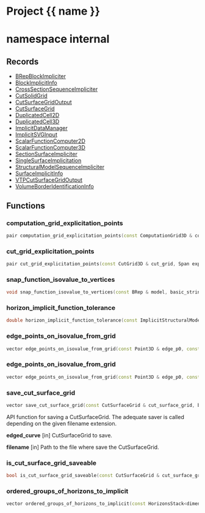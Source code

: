 <script setup>
import {useRoute} from 'vitepress'
const {path} = useRoute()
const tokens = path.split('/')
const words = tokens[2].split('-');
for (let i = 0; i < words.length; i++) {
    words[i] = words[i].charAt(0).toUpperCase() + words[i].slice(1);
    words[i] = words[i].replace('geode', 'Geode')
}
const name = words.join('-');
</script>
# Project {{ name }}

# namespace internal



## Records

* [BRepBlockImpliciter](BRepBlockImpliciter.md)
* [BlockImplicitInfo](BlockImplicitInfo.md)
* [CrossSectionSequenceImpliciter](CrossSectionSequenceImpliciter.md)
* [CutSolidGrid](CutSolidGrid.md)
* [CutSurfaceGridOutput](CutSurfaceGridOutput.md)
* [CutSurfaceGrid](CutSurfaceGrid.md)
* [DuplicatedCell2D](DuplicatedCell2D.md)
* [DuplicatedCell3D](DuplicatedCell3D.md)
* [ImplicitDataManager](ImplicitDataManager.md)
* [ImplicitSVGInput](ImplicitSVGInput.md)
* [ScalarFunctionComputer2D](ScalarFunctionComputer2D.md)
* [ScalarFunctionComputer3D](ScalarFunctionComputer3D.md)
* [SectionSurfaceImpliciter](SectionSurfaceImpliciter.md)
* [SingleSurfaceImplicitation](SingleSurfaceImplicitation.md)
* [StructuralModelSequenceImpliciter](StructuralModelSequenceImpliciter.md)
* [SurfaceImplicitInfo](SurfaceImplicitInfo.md)
* [VTPCutSurfaceGridOutput](VTPCutSurfaceGridOutput.md)
* [VolumeBorderIdentificationInfo](VolumeBorderIdentificationInfo.md)


## Functions

### computation_grid_explicitation_points

```cpp
pair computation_grid_explicitation_points(const ComputationGrid3D & computation_grid, Span explicitation_values)
```


### cut_grid_explicitation_points

```cpp
pair cut_grid_explicitation_points(const CutGrid3D & cut_grid, Span explicitation_values)
```


### snap_function_isovalue_to_vertices

```cpp
void snap_function_isovalue_to_vertices(const BRep & model, basic_string_view function_name, double isovalue, double tolerance)
```


### horizon_implicit_function_tolerance

```cpp
double horizon_implicit_function_tolerance(const ImplicitStructuralModel & model, const Horizon3D & horizon)
```


### edge_points_on_isovalue_from_grid

```cpp
vector edge_points_on_isovalue_from_grid(const Point3D & edge_p0, const Point3D & edge_p1, const ComputationGrid3D & computation_grid, double function_isovalue)
```


### edge_points_on_isovalue_from_grid

```cpp
vector edge_points_on_isovalue_from_grid(const Point3D & edge_p0, const Point3D & edge_p1, const CutSolidGrid & cut_grid, double function_isovalue, optional border_info)
```


### save_cut_surface_grid

```cpp
vector save_cut_surface_grid(const CutSurfaceGrid & cut_surface_grid, basic_string_view filename)
```


 API function for saving a CutSurfaceGrid. The adequate saver is called depending on the given filename         extension.

**edged_curve** [in] CutSurfaceGrid to save.

**filename** [in] Path to the file where save the CutSurfaceGrid.

### is_cut_surface_grid_saveable

```cpp
bool is_cut_surface_grid_saveable(const CutSurfaceGrid & cut_surface_grid, basic_string_view filename)
```


### ordered_groups_of_horizons_to_implicit

```cpp
vector ordered_groups_of_horizons_to_implicit(const HorizonsStack<dimension> & horizons_stack)
```




